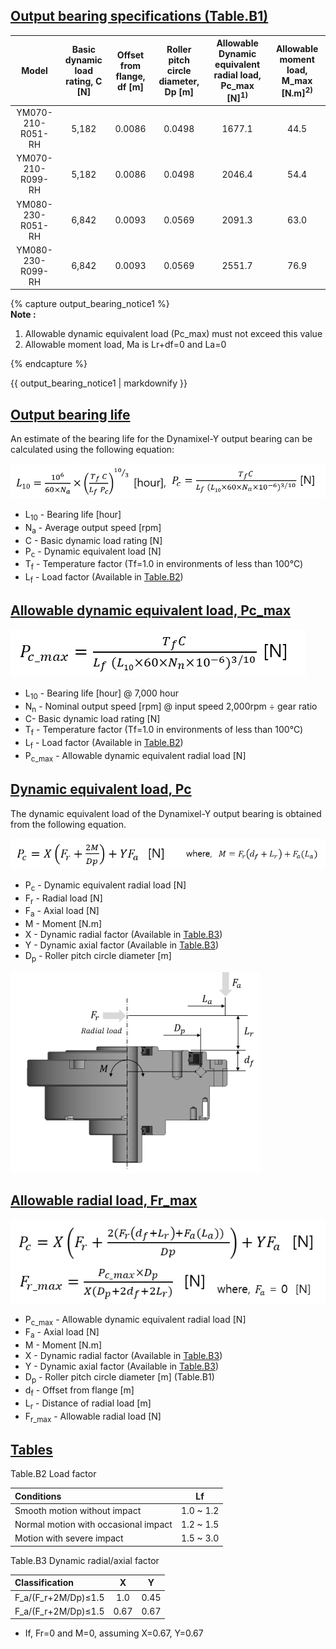 
## [Output bearing specifications (Table.B1)](#output-bearing-specifications-tableb1)

| Model             | Basic dynamic load rating, C [N] |  Offset from flange, df [m] | Roller pitch circle diameter, Dp [m] | Allowable Dynamic equivalent radial load, Pc_max [N]<sup>1)</sup> | Allowable moment load, M_max [N.m]<sup>2)</sup> |
|:-----------------:|:-----:|:------:|:------:|:------:|:----:|
| YM070-210-R051-RH | 5,182 | 0.0086 | 0.0498 | 1677.1 | 44.5 |
| YM070-210-R099-RH | 5,182 | 0.0086 | 0.0498 | 2046.4 | 54.4 |
| YM080-230-R051-RH | 6,842 | 0.0093 | 0.0569 | 2091.3 | 63.0 |
| YM080-230-R099-RH | 6,842 | 0.0093 | 0.0569 | 2551.7 | 76.9 |


{% capture output_bearing_notice1 %}  
**Note :**  
1. Allowable dynamic equivalent load (Pc_max)  must not exceed this value   
2. Allowable moment load, Ma is Lr+df=0 and La=0

{% endcapture %}

<div class="notice">{{ output_bearing_notice1 | markdownify }}</div>

## [Output bearing life](#output-bearing-life)
An estimate of the bearing life for the Dynamixel-Y output bearing can be calculated using the following equation:

![](/assets/images/dxl/y/bearing_formula/r_1.png)  

- L<sub>10</sub> - Bearing life [hour]
- N<sub>a</sub> - Average output speed [rpm]
- C - Basic dynamic load rating [N]
- P<sub>c</sub> - Dynamic equivalent load [N]
- T<sub>f</sub> - Temperature factor (Tf=1.0 in environments of less than 100℃)
- L<sub>f</sub> - Load factor (Available in [Table.B2](#tables))


## [Allowable dynamic equivalent load, Pc_max](#allowable-dynamic-equivalent-load-pc_max)

![](/assets/images/dxl/y/bearing_formula/r_2.png)   

- L<sub>10</sub> - Bearing life [hour] @ 7,000 hour
- N<sub>n</sub> - Nominal output speed [rpm] @ input speed 2,000rpm ÷ gear ratio
- C- Basic dynamic load rating [N]
- T<sub>f</sub> - Temperature factor (Tf=1.0 in environments of less than 100℃)
- L<sub>f</sub> - Load factor (Available in [Table.B2](#tables))
- P<sub>c_max</sub> - Allowable dynamic equivalent radial load [N]


## [Dynamic equivalent load, Pc](#dynamic-equivalent-load-pc)
The dynamic equivalent load of the Dynamixel-Y output bearing is obtained from the following equation.

![](/assets/images/dxl/y/bearing_formula/r_3.png) 

- P<sub>c</sub> - Dynamic equivalent radial load [N]
- F<sub>r</sub> - Radial load [N]
- F<sub>a</sub> - Axial load [N]
- M - Moment [N.m]
- X - Dynamic radial factor (Available in [Table.B3](#tables))
- Y - Dynamic axial factor (Available in [Table.B3](#tables))
- D<sub>p</sub> - Roller pitch circle diameter [m]

![](/assets/images/dxl/y/bearing_formula/r_4.png) 


## [Allowable radial load, Fr_max](#allowable-radial-load-fr_max)

![](/assets/images/dxl/y/bearing_formula/r_5.png) 

- P<sub>c_max</sub> - Allowable dynamic equivalent radial load [N]
- F<sub>a</sub> - Axial load [N]
- M - Moment [N.m]
- X - Dynamic radial factor (Available in [Table.B3](#tables))
- Y - Dynamic axial factor (Available in [Table.B3](#tables))
- D<sub>p</sub> - Roller pitch circle diameter [m] (Table.B1)
- d<sub>f</sub> - Offset from flange [m]
- L<sub>r</sub> - Distance of radial load [m]
- F<sub>r_max</sub> - Allowable radial load [N]

## [Tables](#tables)

Table.B2 Load factor

| Conditions                           | Lf        |
|:-------------------------------------|:---------:|
| Smooth motion without impact         | 1.0 ~ 1.2 |
| Normal motion with occasional impact | 1.2 ~ 1.5 |
| Motion with severe impact            | 1.5 ~ 3.0 |

Table.B3 Dynamic radial/axial factor

| Classification                            | X    | Y    |
|:------------------------------------------|:----:|:----:|
| F_a/(F_r+2M/Dp)≤1.5                       | 1.0  | 0.45 |
| F_a/(F_r+2M/Dp)≤1.5                       | 0.67 | 0.67 |

- If, Fr=0 and M=0, assuming X=0.67, Y=0.67
